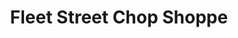 ---
title: "Fleet Street Chop Shoppe"
url: /lexington/fleet-street-chop-shoppe/
shop: hairdresser
---